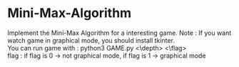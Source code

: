 # Mini-Max-Algorithm
Implement the Mini-Max Algorithm for a interesting game.
Note : If you want watch game in graphical mode, you should install tkinter.<br />
You can run game with : python3 GAME.py <\depth> <\flag> <br />
flag : if flag is 0 -> not graphical mode, if flag is 1 -> graphical mode